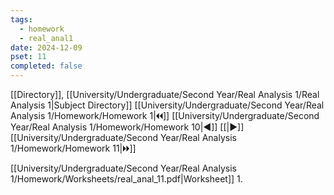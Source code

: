 ```yaml
---
tags:
  - homework
  - real_anal1
date: 2024-12-09
pset: 11
completed: false
---
```

[[Directory]], [[University/Undergraduate/Second Year/Real Analysis 1/Real Analysis 1|Subject Directory]]
[[University/Undergraduate/Second Year/Real Analysis 1/Homework/Homework 1|🞀🞀]] [[University/Undergraduate/Second Year/Real Analysis 1/Homework/Homework 10|◀]] [[|▶]] [[University/Undergraduate/Second Year/Real Analysis 1/Homework/Homework 11|🞂🞂]]

[[University/Undergraduate/Second Year/Real Analysis 1/Homework/Worksheets/real_anal_11.pdf|Worksheet]]
1. 
